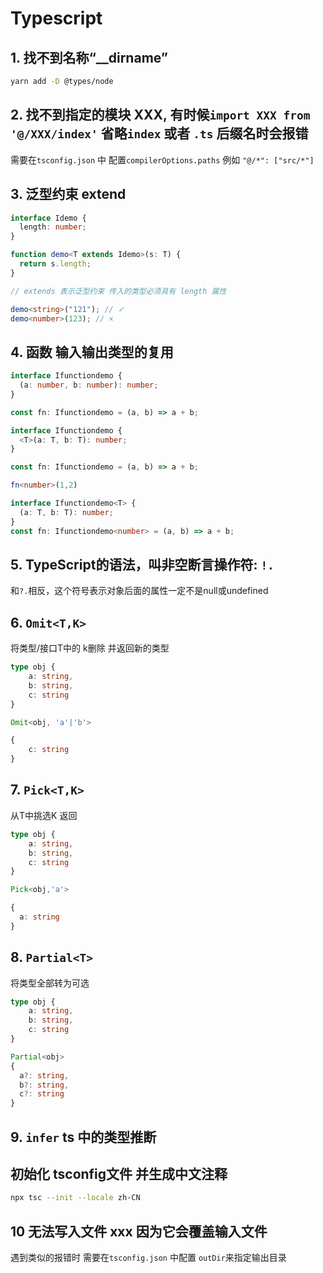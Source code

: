 # Typescript

## 1. 找不到名称“\_\_dirname”

```bash
yarn add -D @types/node
```

## 2. 找不到指定的模块 XXX, 有时候`import XXX from '@/XXX/index'` 省略`index` 或者 `.ts` 后缀名时会报错

需要在`tsconfig.json` 中 配置`compilerOptions.paths` 例如 `"@/*": ["src/*"]`

## 3. 泛型约束 extend

```typescript
interface Idemo {
  length: number;
}

function demo<T extends Idemo>(s: T) {
  return s.length;
}

// extends 表示泛型约束 传入的类型必须具有 length 属性

demo<string>("121"); // ✓
demo<number>(123); // ×
```

## 4. 函数 输入输出类型的复用

```typescript
interface Ifunctiondemo {
  (a: number, b: number): number;
}

const fn: Ifunctiondemo = (a, b) => a + b;

interface Ifunctiondemo {
  <T>(a: T, b: T): number;
}

const fn: Ifunctiondemo = (a, b) => a + b;

fn<number>(1,2)

interface Ifunctiondemo<T> {
  (a: T, b: T): number;
}
const fn: Ifunctiondemo<number> = (a, b) => a + b;
```

## 5. TypeScript的语法，叫非空断言操作符: `!.`

和`?.`相反，这个符号表示对象后面的属性一定不是null或undefined

## 6. `Omit<T,K>`

将类型/接口T中的 k删除 并返回新的类型


```typescript
type obj {
    a: string,
    b: string,
    c: string
}

Omit<obj, 'a'|'b'>

{
    c: string
}
```

## 7. `Pick<T,K>`

从T中挑选K 返回
```typescript
type obj {
    a: string,
    b: string,
    c: string
}

Pick<obj,'a'>

{
  a: string
}
```

## 8. `Partial<T>`

将类型全部转为可选

```typescript
type obj {
    a: string,
    b: string,
    c: string
}

Partial<obj>
{
  a?: string,
  b?: string,
  c?: string
}
```

## 9. `infer` ts 中的类型推断


## 初始化 tsconfig文件 并生成中文注释

```bash
npx tsc --init --locale zh-CN
```

## 10 无法写入文件 xxx 因为它会覆盖输入文件

遇到类似的报错时 需要在`tsconfig.json` 中配置 `outDir`来指定输出目录